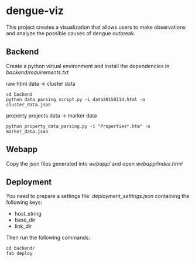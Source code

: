 dengue-viz
==========

This project creates a visualization that allows users to make observations and analyze the possible causes of dengue outbreak.

Backend
---------

Create a python virtual environment and install the dependencies in *backend/requirements.txt*

raw html data -> cluster data

	cd backend
    python data_parsing_script.py -i data20150114.html -o cluster_data.json


property projects data -> marker data

    python property_data_parsing.py -i "Properties*.htm" -o marker_data.json

Webapp
--------

Copy the json files generated into *webapp/* and open *webapp/index.html*

Deployment
------------

You need to prepare a settings file: *deployment_settings.json* containing the following keys:

 * host_string
 * base_dir
 * link_dir

Then run the following commands:

    cd backend/
    fab deploy
